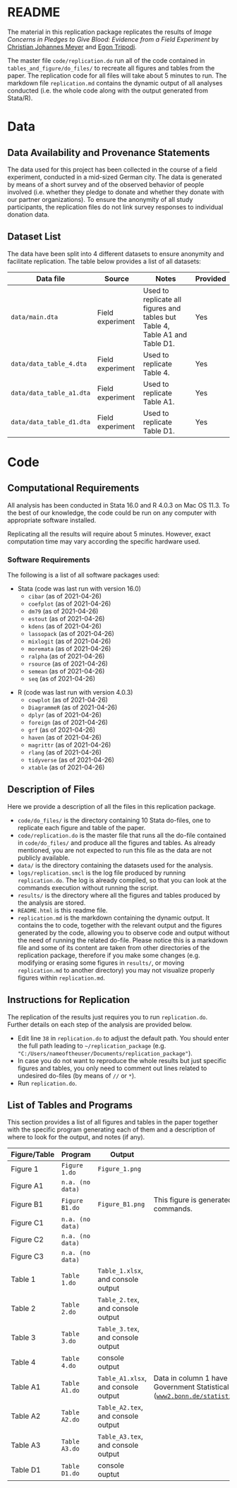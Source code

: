 # README

The material in this replication package replicates the results of *Image Concerns in Pledges to Give Blood: Evidence from a Field Experiment* by [Christian Johannes Meyer](https://www.chrmeyer.com) and [Egon Tripodi](https://www.egontripodi.com).

The master file <code>code/replication.do</code> run all of the code contained in <code>tables_and_figure/do_files/</code> to recreate all figures and tables from the paper. The replication code for all files will take about 5 minutes to run. The markdown file <code>replication.md</code> contains the dynamic output of all analyses conducted (i.e. the whole code along with the output generated from Stata/R).

# Data

## Data Availability and Provenance Statements

The data used for this project has been collected in the course of a field experiment, conducted in a mid-sized German city. The data is generated by means of a short survey and of the observed behavior of people involved (i.e. whether they pledge to donate and whether they donate with our partner organizations). To ensure the anonymity of all study participants, the replication files do not link survey responses to individual donation data. 

## Dataset List

The data have been split into 4 different datasets to ensure anonymity and facilitate replication. The table below provides a list of all datasets:
<table style="text-align:left">
<thead style="text-align:center">
<tr class="header">
<th>Data file</th>
<th>Source</th>
<th>Notes</th>
<th>Provided</th>
</tr>
</thead>
<tbody>
<tr class="odd">
<td><code>data/main.dta</code></td>
<td>Field experiment</td>
<td>Used to replicate all figures and tables but Table 4, Table A1 and Table D1.</td>
<td>Yes</td>
</tr>
<tr class="even">
<td><code>data/data_table_4.dta</code></td>
<td>Field experiment</td>
<td>Used to replicate Table 4.</td>
<td>Yes</td>
</tr>
<tr class="even">
<td><code>data/data_table_a1.dta</code></td>
<td>Field experiment</td>
<td>Used to replicate Table A1.</td>
<td>Yes</td>
</tr>
<tr class="odd">
<td><code>data/data_table_d1.dta</code></td>
<td>Field experiment</td>
<td>Used to replicate Table D1.</td>
<td>Yes</td>
</tr>
</tbody>
</table>


# Code

## Computational Requirements

<p>All analysis has been conducted in Stata 16.0 and R 4.0.3 on Mac OS 11.3. To the best of our knowledge, the code could be run on any computer with appropriate software installed.</p>

<p>Replicating all the results will require about 5 minutes. However, exact computation time may vary according the specific hardware used.</p>

### Software Requirements


<p>The following is a list of all software packages used:</p>
<ul>
<li>Stata (code was last run with version 16.0)
<ul>
<li><code>cibar</code> (as of 2021-04-26)</li>
<li><code>coefplot</code> (as of 2021-04-26)</li>
<li><code>dm79</code> (as of 2021-04-26)</li>
<li><code>estout</code> (as of 2021-04-26)</li>
<li><code>kdens</code> (as of 2021-04-26)</li>
<li><code>lassopack</code> (as of 2021-04-26)</li>
<li><code>mixlogit</code> (as of 2021-04-26)</li>
<li><code>moremata</code> (as of 2021-04-26)</li>
<li><code>ralpha</code> (as of 2021-04-26)</li>
<li><code>rsource</code> (as of 2021-04-26)</li>
<li><code>semean</code> (as of 2021-04-26)</li>
<li><code>seq</code> (as of 2021-04-26)</li>
</ul></li>
</ul>
<ul>
<li>R (code was last run with version 4.0.3)
<ul>
<li><code>cowplot</code> (as of 2021-04-26)</li>
<li><code>DiagrammeR</code> (as of 2021-04-26)</li>
<li><code>dplyr</code> (as of 2021-04-26)</li>
<li><code>foreign</code> (as of 2021-04-26)</li>
<li><code>grf</code> (as of 2021-04-26)</li>
<li><code>haven</code> (as of 2021-04-26)</li>
<li><code>magrittr</code> (as of 2021-04-26)</li>
<li><code>rlang</code> (as of 2021-04-26)</li>
<li><code>tidyverse</code> (as of 2021-04-26)</li>
<li><code>xtable</code> (as of 2021-04-26)</li>
</ul></li>
</ul>


## Description of Files

<p>Here we provide a description of all the files in this replication package.</p>
<ul>
<li><code>code/do_files/</code> is the directory containing 10 Stata do-files, one to replicate each figure and table of the paper.</li>
<li><code>code/replication.do</code> is the master file that runs all the do-file contained in <code>code/do_files/</code> and produce all the figures and tables. As already mentioned, you are not expected to run this file as the data are not publicly available.</li>
	
<li><code>data/</code> is the directory containing the datasets used for the analysis.</li>
<li><code>logs/replication.smcl</code> is the log file produced by running <code>replication.do</code>. The log is already compiled, so that you can look at the commands execution without running the script.</li>
<li><code>results/</code> is the directory where all the figures and tables produced by the analysis are stored.</li>
<li><code>README.html</code> is this readme file.</li>
<li><code>replication.md</code> is the markdown containing the dynamic output. It contains the to code, together with the relevant output and the figures generated by the code, allowing you to observe code and output without the need of running the related do-file. Please notice this is a markdown file and some of its content are taken from other directories of the replication package, therefore if you make some changes (e.g. modifying or erasing some figures in <code>results/</code>, or moving <code>replication.md</code> to another directory) you may not visualize properly figures within <code>replication.md</code>.</li>
</ul>


## Instructions for Replication

<p>The replication of the results just requires you to run <code>replication.do</code>. Further details on each step of the analysis are provided below.</p>
<ul>
<li>Edit line <code>38</code> in <code>replication.do</code> to adjust the default path. You should enter the full path leading to <code>~/replication_package</code> (e.g. <code>"C:/Users/nameoftheuser/Documents/replication_package"</code>).</li>
<li>In case you do not want to reproduce the whole results but just specific figures and tables, you only need to comment out lines related to undesired do-files (by means of <code>//</code> or <code>*</code>).</li>
<li>Run <code>replication.do</code>.</li>
</ul>


## List of Tables and Programs</h2>


<p>This section provides a list of all figures and tables in the paper together with the specific program generating each of them and a description of where to look for the output, and notes (if any).</p>
<table style="text-align:left">
<thead style="text-align:center">
<tr class="header">
<th>Figure/Table</th>
<th>Program</th>
<th>Output</th>
<th>Note</th>
</tr>
</thead>
<tbody>
<tr class="odd">
<td>Figure 1</td>
<td><code>Figure 1.do</code></td>
<td><code>Figure_1.png</code></td>
<td></td>
</tr>
<tr class="even">
<td>Figure A1</td>
<td><code>n.a. (no data)</code></td>
<td><code></code></td>
<td></td>
</tr>
<tr class="odd">
<td>Figure B1</td>
<td><code>Figure B1.do</code></td>
<td><code>Figure_B1.png</code></td>
<td>This figure is generated using R, Stata is only used to run the R commands.</td>
</tr>
<tr class="even">
<td>Figure C1</td>
<td><code>n.a. (no data)</code></td>
<td><code></code></td>
<td></td>
</tr>
<tr class="odd">
<td>Figure C2</td>
<td><code>n.a. (no data)</code></td>
<td><code></code></td>
<td></td>
</tr>
<tr class="even">
<td>Figure C3</td>
<td><code>n.a. (no data)</code></td>
<td><code></code></td>
<td></td>
</tr>
<tr class="odd">
<td>Table 1</td>
<td><code>Table 1.do</code></td>
<td><code>Table_1.xlsx</code>,<br/> and console output</td>
<td></td>
</tr>
<tr class="even">
<td>Table 2</td>
<td><code>Table 2.do</code></td>
<td><code>Table_2.tex</code>,<br/> and console output</td>
<td></td>
</tr>
<tr class="odd">
<td>Table 3</td>
<td><code>Table 3.do</code></td>
<td><code>Table_3.tex</code>,<br/> and console output</td>
<td></td>
</tr>
<tr class="even">
<td>Table 4</td>
<td><code>Table 4.do</code></td>
<td>console output</td>
<td></td>
</tr>
<tr class="odd">
<td>Table A1</td>
<td><code>Table A1.do</code></td>
<td><code>Table_A1.xlsx</code>,<br/> and console output</td>
<td>Data in column 1 have been taken directly from Bonn City Government Statistical Office 2017 population statistics 
	(<code><a href="https://www2.bonn.de/statistik/dl/ews/Bevoelkerungsstatistik2017.pdf">www2.bonn.de/statistik/dl/ews/Bevoelkerungsstatistik2017.pdf</a></code>)</td>
</tr>
<tr class="even">
<td>Table A2</td>
<td><code>Table A2.do</code></td>
<td><code>Table_A2.tex</code>,<br/> and console output</td>
<td></td>
</tr>
<tr class="odd">
<td>Table A3</td>
<td><code>Table A3.do</code></td>
<td><code>Table_A3.tex</code>,<br/> and console output</td>
<td></td>
</tr>
<tr class="even">
<td>Table D1</td>
<td><code>Table D1.do</code></td>
<td>console ouptut</td>
<td></td>
</tr>
</tbody>
</table>

